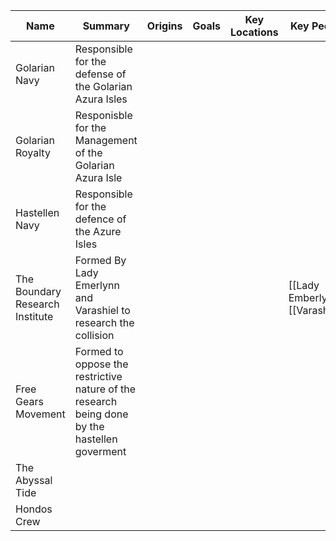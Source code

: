 
| Name                            | Summary                                                                                       | Origins | Goals | Key Locations | Key People                          | Associated Factions |     |
| ------------------------------- | --------------------------------------------------------------------------------------------- | ------- | ----- | ------------- | ----------------------------------- | ------------------- | --- |
| Golarian Navy                   | Responsible for the defense of the Golarian Azura Isles                                       |         |       |               |                                     |                     |     |
| Golarian Royalty                | Responisble for the Management of the Golarian Azura Isle                                     |         |       |               |                                     |                     |     |
| Hastellen Navy                  | Responsible for the defence of the Azure Isles                                                |         |       |               |                                     |                     |     |
| The Boundary Research Institute | Formed By Lady Emerlynn and Varashiel to research the collision                               |         |       |               | [[Lady Emberlynn]]<br>[[Varashiel]] |                     |     |
| Free Gears Movement             | Formed to oppose the restrictive nature of the research being done by the hastellen goverment |         |       |               |                                     |                     |     |
| The Abyssal Tide                |                                                                                               |         |       |               |                                     |                     |     |
| Hondos Crew                     |                                                                                               |         |       |               |                                     |                     |     |
